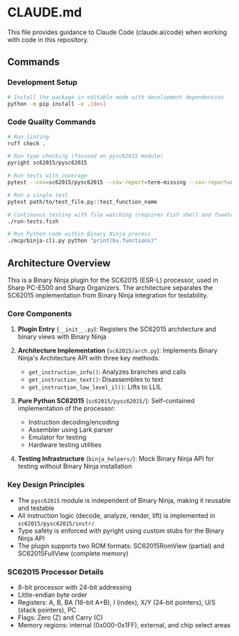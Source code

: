 # CLAUDE.md

This file provides guidance to Claude Code (claude.ai/code) when working with code in this repository.

## Commands

### Development Setup
```bash
# Install the package in editable mode with development dependencies
python -m pip install -e .[dev]
```

### Code Quality Commands
```bash
# Run linting
ruff check .

# Run type checking (focused on pysc62015 module)
pyright sc62015/pysc62015

# Run tests with coverage
pytest --cov=sc62015/pysc62015 --cov-report=term-missing --cov-report=xml

# Run a single test
pytest path/to/test_file.py::test_function_name

# Continuous testing with file watching (requires Fish shell and fswatch)
./run-tests.fish

# Run Python code within Binary Ninja process
./mcp/binja-cli.py python "print(bv.functions)"
```

## Architecture Overview

This is a Binary Ninja plugin for the SC62015 (ESR-L) processor, used in Sharp PC-E500 and Sharp Organizers. The architecture separates the SC62015 implementation from Binary Ninja integration for testability.

### Core Components

1. **Plugin Entry** (`__init__.py`): Registers the SC62015 architecture and binary views with Binary Ninja
2. **Architecture Implementation** (`sc62015/arch.py`): Implements Binary Ninja's Architecture API with three key methods:
   - `get_instruction_info()`: Analyzes branches and calls
   - `get_instruction_text()`: Disassembles to text
   - `get_instruction_low_level_il()`: Lifts to LLIL

3. **Pure Python SC62015** (`sc62015/pysc62015/`): Self-contained implementation of the processor:
   - Instruction decoding/encoding
   - Assembler using Lark parser
   - Emulator for testing
   - Hardware testing utilities

4. **Testing Infrastructure** (`binja_helpers/`): Mock Binary Ninja API for testing without Binary Ninja installation

### Key Design Principles

- The `pysc62015` module is independent of Binary Ninja, making it reusable and testable
- All instruction logic (decode, analyze, render, lift) is implemented in `sc62015/pysc62015/instr/`
- Type safety is enforced with pyright using custom stubs for the Binary Ninja API
- The plugin supports two ROM formats: SC62015RomView (partial) and SC62015FullView (complete memory)

### SC62015 Processor Details

- 8-bit processor with 24-bit addressing
- Little-endian byte order
- Registers: A, B, BA (16-bit A+B), I (index), X/Y (24-bit pointers), U/S (stack pointers), PC
- Flags: Zero (Z) and Carry (C)
- Memory regions: internal (0x000-0x1FF), external, and chip select areas